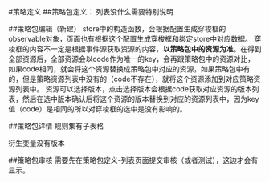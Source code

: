 #策略定义
##策略包定义：
列表没什么需要特别说明

##策略包编辑（新建）
store中的构造函数，会根据配置生成穿梭框的observable对象，页面也有根据这个配置生成穿梭框和绑定store中对应数据。
穿梭框的内容不一定是根据事件源获取资源的内容，**以策略包中的资源为准**。在得到全部资源后，全部资源会以code作为唯一的key，会再跟策略包中的资源对比，如果code相同，就会将这个资源替换成策略包中对应的资源，如果策略包中有的，但是策略资源列表中没有的（code不存在），就将这个资源添加到对应策略资源列表中。
资源可以选择版本，点击选择版本会根据code获取对应资源的版本列表，然后在选中版本确认后将这个资源的版本替换到对应的资源列表中，因为key值（code）是相同的所以对穿梭框的选中是没有影响的。


##策略包详情
规则集有子表格

衍生变量没有版本


##策略包审核
需要先在策略包定义-列表页面提交审核（或者测试），这边才会有显示。